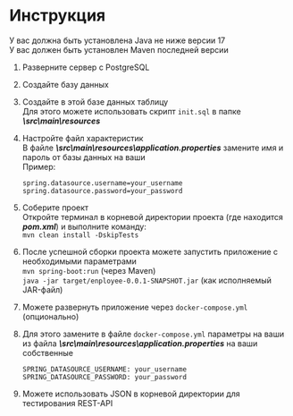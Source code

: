 # Инструкция

У вас должна быть установлена Java не ниже версии 17<br/>
У вас должен быть установлен Maven последней версии

1. Разверните сервер с PostgreSQL<br/>

2. Создайте базу данных<br/>
   
3. Создайте в этой базе данных таблицу<br/>
   Для этого можете использовать скрипт ```init.sql``` в папке ***\src\main\resources***<br/>

4. Настройте файл характеристик<br/>
   В файле ***\src\main\resources\application.properties*** замените имя и пароль от базы данных на ваши<br/>
   Пример:<br/>
   ```
   spring.datasource.username=your_username
   spring.datasource.password=your_password
   ```
     
3. Соберите проект<br/>
   Откройте терминал в корневой директории проекта (где находится ***pom.xml***) и выполните команду:<br/>
   ```mvn clean install -DskipTests```

4. После успешной сборки проекта можете запустить приложение с необходимыми параметрами<br/>
   ```mvn spring-boot:run``` (через Maven)<br/>
   ```java -jar target/enployee-0.0.1-SNAPSHOT.jar``` (как исполняемый JAR-файл)
   
5. Можете развернуть приложение через ```docker-compose.yml``` (опционально)<br/>
   
6. Для этого замените в файле ```docker-compose.yml``` параметры на ваши из файла ***\src\main\resources\application.properties*** на ваши собственные<br/>
   ```
   SPRING_DATASOURCE_USERNAME: your_username
   SPRING_DATASOURCE_PASSWORD: your_password
   ```
7. Можете использовать JSON в корневой директории для тестирования REST-API
